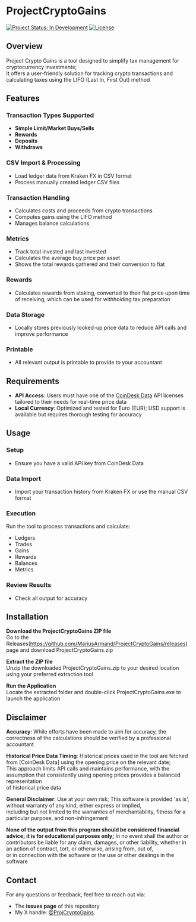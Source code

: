 # ProjectCryptoGains

[![Project Status: In Development](https://img.shields.io/badge/status-in%20development-yellow.svg)](https://github.com/MariusArmand/ProjectCryptoGains)
[![License](https://img.shields.io/badge/License-Apache%202.0-blue.svg)](https://opensource.org/licenses/Apache-2.0)

## Overview
Project Crypto Gains is a tool designed to simplify tax management for cryptocurrency investments;  
It offers a user-friendly solution for tracking crypto transactions and calculating taxes using the LIFO (Last In, First Out) method

## Features

### Transaction Types Supported
- **Simple Limit/Market Buys/Sells**
- **Rewards**
- **Deposits**
- **Withdraws**

### CSV Import & Processing
- Load ledger data from Kraken FX in CSV format
- Process manually created ledger CSV files

### Transaction Handling
- Calculates costs and proceeds from crypto transactions
- Computes gains using the LIFO method
- Manages balance calculations

### Metrics
- Track total invested and last invested
- Calculates the average buy price per asset
- Shows the total rewards gathered and their conversion to fiat

### Rewards
- Calculates rewards from staking, converted to their fiat price upon time of receiving, which can be used for withholding tax preparation

### Data Storage
- Locally stores previously looked-up price data to reduce API calls and improve performance

### Printable
- All relevant output is printable to provide to your accountant

## Requirements
- **API Access**: Users must have one of the [CoinDesk Data](https://developers.coindesk.com/pricing/) API licenses tailored to their needs for real-time price data
- **Local Currency**: Optimized and tested for Euro (EUR); USD support is available but requires thorough testing for accuracy

## Usage

### Setup
- Ensure you have a valid API key from CoinDesk Data

### Data Import
- Import your transaction history from Kraken FX or use the manual CSV format

### Execution
Run the tool to process transactions and calculate:
- Ledgers
- Trades
- Gains 
- Rewards
- Balances
- Metrics

### Review Results
- Check all output for accuracy

## Installation
**Download the ProjectCryptoGains ZIP file**  
Go to the Releases(https://github.com/MariusArmand/ProjectCryptoGains/releases) page and download ProjectCryptoGains.zip

**Extract the ZIP file**  
Unzip the downloaded ProjectCryptoGains.zip to your desired location using your preferred extraction tool

**Run the Application**  
Locate the extracted folder and double-click ProjectCryptoGains.exe to launch the application

## Disclaimer
**Accuracy**: While efforts have been made to aim for accuracy, the correctness of the calculations should be verified by a professional accountant

**Historical Price Data Timing**: Historical prices used in the tool are fetched from [CoinDesk Data] using the opening price on the relevant date;  
This approach limits API calls and maintains performance, with the assumption that consistently using opening prices provides a balanced representation  
of historical price data

**General Disclaimer**: Use at your own risk; This software is provided 'as is', without warranty of any kind, either express or implied,  
including but not limited to the warranties of merchantability, fitness for a particular purpose, and non-infringement

**None of the output from this program should be considered financial advice; it is for educational purposes only;** In no event shall the author or  
contributors be liable for any claim, damages, or other liability, whether in an action of contract, tort, or otherwise, arising from, out of,  
or in connection with the software or the use or other dealings in the software

## Contact
For any questions or feedback, feel free to reach out via:
- The **issues page** of this repository
- My X handle: [@ProjCryptoGains](https://x.com/ProjCryptoGains).